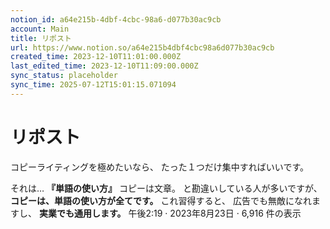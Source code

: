 ```yaml
---
notion_id: a64e215b-4dbf-4cbc-98a6-d077b30ac9cb
account: Main
title: リポスト
url: https://www.notion.so/a64e215b4dbf4cbc98a6d077b30ac9cb
created_time: 2023-12-10T11:01:00.000Z
last_edited_time: 2023-12-10T11:09:00.000Z
sync_status: placeholder
sync_time: 2025-07-12T15:01:15.071094
---
```

# リポスト

コピーライティングを極めたいなら、
たった１つだけ集中すればいいです。

それは…
**『単語の使い方』**
コピーは文章。
と勘違いしている人が多いですが、
**コピーは、単語の使い方が全てです。**
これ習得すると、
広告でも無敵になれますし、
**実業でも通用します。**
午後2:19 · 2023年8月23日
·
6,916
件の表示